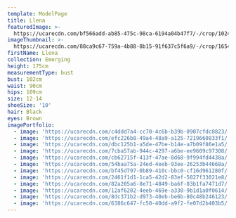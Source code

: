 ```yaml
---
template: ModelPage
title: Llena
featuredImage: >-
  https://ucarecdn.com/bf566add-ab85-475c-98ca-6194a04b47f7/-/crop/1024x560/0,0/-/preview/
imageThumbnail: >-
  https://ucarecdn.com/88ca9c67-759a-4b88-8b15-91f637c5f6a9/-/crop/1654x2365/115,0/-/preview/
firstName: Llena
collection: Emerging
height: 175cm
measurementType: bust
bust: 102cm
waist: 90cm
hips: 109cm
size: 12-14
shoeSize: '10'
hair: Black
eyes: Brown
imagePortfolio:
  - image: 'https://ucarecdn.com/c4ddd7a4-cc70-4c6b-b39b-0907cfdc8823/'
  - image: 'https://ucarecdn.com/efc226b8-49a4-48a9-a125-7219660833f1/'
  - image: 'https://ucarecdn.com/dbc125b1-a5de-47be-b14e-a7b09f86e1a5/'
  - image: 'https://ucarecdn.com/7cba57ab-944c-4297-a6be-ee9609c97308/'
  - image: 'https://ucarecdn.com/cb62715f-413f-47ae-8d68-9f994fd4438a/'
  - image: 'https://ucarecdn.com/54baa75a-24ed-4eeb-93ee-26253b44668a/'
  - image: 'https://ucarecdn.com/bf45d797-0b89-410c-bbc0-cf16d961280f/'
  - image: 'https://ucarecdn.com/2461f1d1-1ca5-42d2-83ef-5027f33021e8/'
  - image: 'https://ucarecdn.com/82a205a6-8e71-4849-ba6f-83b1fa7471d7/'
  - image: 'https://ucarecdn.com/12af6202-4eeb-469e-a330-9b1d1a0f0614/'
  - image: 'https://ucarecdn.com/8dc371b2-d973-40eb-be6b-80c48b246123/'
  - image: 'https://ucarecdn.com/6386c647-fc50-40dd-a9f2-fe07d2b403b5/'
---
```


